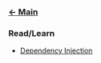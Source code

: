 ### [<- Main](../README.md)

### Read/Learn

- [Dependency Injection](https://angular.io/guide/dependency-injection)